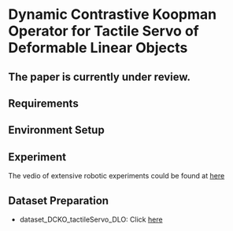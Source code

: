 # Dynamic Contrastive Koopman Operator for Tactile Servo of Deformable Linear Objects

## The paper is currently under review.

## Requirements

## Environment Setup

## Experiment
The vedio of extensive robotic experiments could be found at [here](https://youtu.be/pHUMUcxe_zc)

## Dataset Preparation

* dataset_DCKO_tactileServo_DLO: Click [here](https://drive.google.com/file/d/18ZH7K1uB_Ob6gg9SgTeLdVKl9XT1iL7-/view?usp=sharing)

